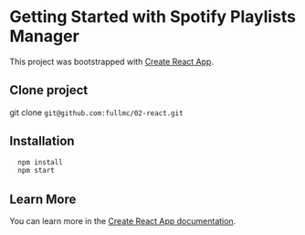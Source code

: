 # Getting Started with Spotify Playlists Manager

This project was bootstrapped with [Create React App](https://github.com/facebook/create-react-app).

## Clone project

git clone `git@github.com:fullmc/02-react.git`

## Installation

```bash
  npm install
  npm start
```
    

## Learn More

You can learn more in the [Create React App documentation](https://facebook.github.io/create-react-app/docs/getting-started).
